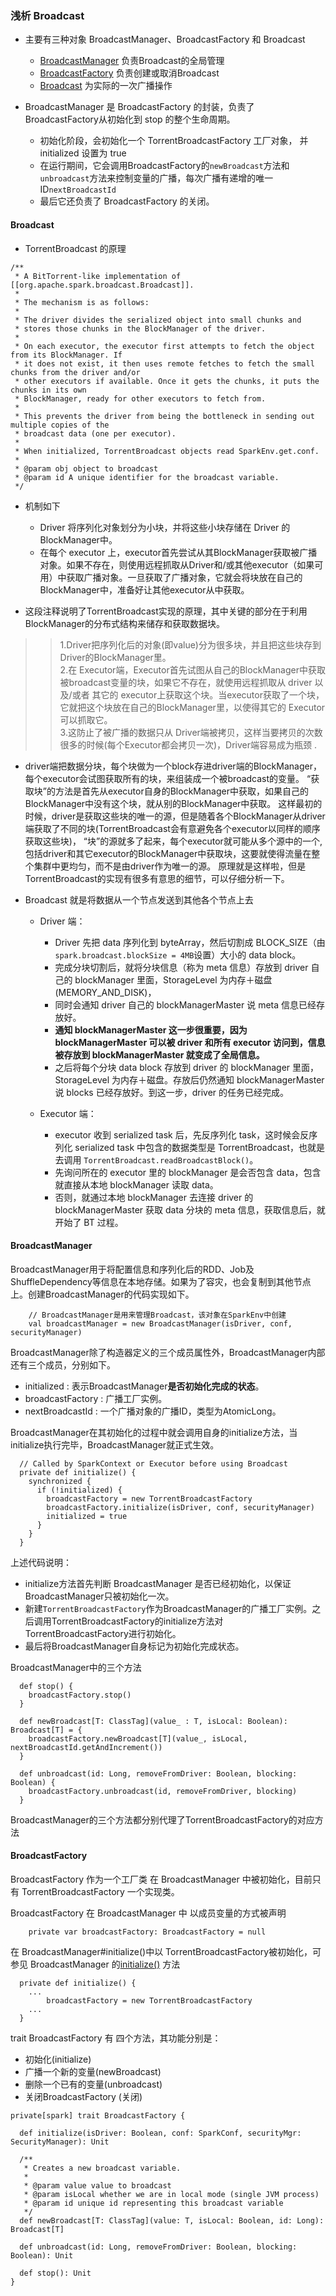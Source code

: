 ### 浅析 Broadcast

- 主要有三种对象 BroadcastManager、BroadcastFactory 和 Broadcast  
   - [BroadcastManager](#2) 负责Broadcast的全局管理
   - [BroadcastFactory](#3) 负责创建或取消Broadcast
   - [Broadcast](#1) 为实际的一次广播操作  
 
 
- BroadcastManager 是 BroadcastFactory 的封装，负责了BroadcastFactory从初始化到 stop 的整个生命周期。
   - 初始化阶段，会初始化一个 TorrentBroadcastFactory 工厂对象， 并initialized 设置为 true
   - 在运行期间，它会调用BroadcastFactory的```newBroadcast```方法和```unbroadcast```方法来控制变量的广播，每次广播有递增的唯一ID```nextBroadcastId```
   - 最后它还负责了 BroadcastFactory 的关闭。


####  <span id = "1"> Broadcast</span>
- TorrentBroadcast 的原理
```
/**
 * A BitTorrent-like implementation of [[org.apache.spark.broadcast.Broadcast]].
 *
 * The mechanism is as follows:
 *
 * The driver divides the serialized object into small chunks and
 * stores those chunks in the BlockManager of the driver.
 *
 * On each executor, the executor first attempts to fetch the object from its BlockManager. If
 * it does not exist, it then uses remote fetches to fetch the small chunks from the driver and/or
 * other executors if available. Once it gets the chunks, it puts the chunks in its own
 * BlockManager, ready for other executors to fetch from.
 *
 * This prevents the driver from being the bottleneck in sending out multiple copies of the
 * broadcast data (one per executor).
 *
 * When initialized, TorrentBroadcast objects read SparkEnv.get.conf.
 *
 * @param obj object to broadcast
 * @param id A unique identifier for the broadcast variable.
 */
```
- 机制如下
   - Driver 将序列化对象划分为小块，并将这些小块存储在 Driver 的BlockManager中。  
   - 在每个 executor 上，executor首先尝试从其BlockManager获取被广播对象。如果不存在，则使用远程抓取从Driver和/或其他executor（如果可用）中获取广播对象。一旦获取了广播对象，它就会将块放在自己的BlockManager中，准备好让其他executor从中获取。


- 这段注释说明了TorrentBroadcast实现的原理，其中关键的部分在于利用BlockManager的分布式结构来储存和获取数据块。  
>>  1.Driver把序列化后的对象(即value)分为很多块，并且把这些块存到Driver的BlockManager里。<br>
  2.在 Executor端，Executor首先试图从自己的BlockManager中获取被broadcast变量的块，如果它不存在，就使用远程抓取从 driver 以及/或者 其它的 
  executor上获取这个块。当executor获取了一个块，它就把这个块放在自己的BlockManager里，以使得其它的 Executor 可以抓取它。<br>
  3.这防止了被广播的数据只从 Driver端被拷贝，这样当要拷贝的次数很多的时候(每个Executor都会拷贝一次)，Driver端容易成为瓶颈 .

- driver端把数据分块，每个块做为一个block存进driver端的BlockManager，每个executor会试图获取所有的块，来组装成一个被broadcast的变量。
“获取块”的方法是首先从executor自身的BlockManager中获取，如果自己的BlockManager中没有这个块，就从别的BlockManager中获取。
这样最初的时候，driver是获取这些块的唯一的源，但是随着各个BlockManager从driver端获取了不同的块(TorrentBroadcast会有意避免各个executor以同样的顺序获取这些块)，
“块”的源就多了起来，每个executor就可能从多个源中的一个,包括driver和其它executor的BlockManager中获取块，这要就使得流量在整个集群中更均匀，而不是由driver作为唯一的源。
原理就是这样啦，但是TorrentBroadcast的实现有很多有意思的细节，可以仔细分析一下。



- Broadcast 就是将数据从一个节点发送到其他各个节点上去 [](http://ddrv.cn/a/247828)  
   - Driver 端：    
      - Driver 先把 data 序列化到 byteArray，然后切割成 BLOCK_SIZE（由 ```spark.broadcast.blockSize = 4MB```设置）大小的 data block。
      - 完成分块切割后，就将分块信息（称为 meta 信息）存放到 driver 自己的 blockManager 里面，StorageLevel 为内存＋磁盘(MEMORY_AND_DISK)，
      - 同时会通知 driver 自己的 blockManagerMaster 说 meta 信息已经存放好。
      - **通知 blockManagerMaster 这一步很重要，因为 blockManagerMaster 可以被 driver 和所有 executor 访问到，信息被存放到 blockManagerMaster 就变成了全局信息。** 
      - 之后将每个分块 data block 存放到 driver 的 blockManager 里面，StorageLevel 为内存＋磁盘。存放后仍然通知 blockManagerMaster 说 blocks 已经存放好。到这一步，driver 的任务已经完成。  

   - Executor 端：
      - executor 收到 serialized task 后，先反序列化 task，这时候会反序列化 serialized task 中包含的数据类型是 TorrentBroadcast，也就是去调用 ```TorrentBroadcast.readBroadcastBlock()```。
      - 先询问所在的 executor 里的 blockManager 是会否包含 data，包含就直接从本地 blockManager 读取 data。
      - 否则，就通过本地 blockManager 去连接 driver 的 blockManagerMaster 获取 data 分块的 meta 信息，获取信息后，就开始了 BT 过程。




####  <span id = "2"> BroadcastManager </span>
BroadcastManager用于将配置信息和序列化后的RDD、Job及ShuffleDependency等信息在本地存储。如果为了容灾，也会复制到其他节点上。创建BroadcastManager的代码实现如下。
~~~
    // BroadcastManager是用来管理Broadcast，该对象在SparkEnv中创建
    val broadcastManager = new BroadcastManager(isDriver, conf, securityManager)
~~~

BroadcastManager除了构造器定义的三个成员属性外，BroadcastManager内部还有三个成员，分别如下。
- initialized : 表示BroadcastManager**是否初始化完成的状态**。
- broadcastFactory : 广播工厂实例。
- nextBroadcastId : 一个广播对象的广播ID，类型为AtomicLong。

BroadcastManager在其初始化的过程中就会调用自身的initialize方法，当initialize执行完毕，BroadcastManager就正式生效。
```
  // Called by SparkContext or Executor before using Broadcast
  private def initialize() {
    synchronized {
      if (!initialized) {
        broadcastFactory = new TorrentBroadcastFactory
        broadcastFactory.initialize(isDriver, conf, securityManager)
        initialized = true
      }
    }
  }
```
上述代码说明：
- initialize方法首先判断 BroadcastManager 是否已经初始化，以保证BroadcastManager只被初始化一次。
- 新建```TorrentBroadcastFactory```作为BroadcastManager的广播工厂实例。之后调用TorrentBroadcastFactory的initialize方法对TorrentBroadcastFactory进行初始化。
- 最后将BroadcastManager自身标记为初始化完成状态。

BroadcastManager中的三个方法

```
  def stop() {
    broadcastFactory.stop()
  }

  def newBroadcast[T: ClassTag](value_ : T, isLocal: Boolean): Broadcast[T] = {
    broadcastFactory.newBroadcast[T](value_, isLocal, nextBroadcastId.getAndIncrement())
  }

  def unbroadcast(id: Long, removeFromDriver: Boolean, blocking: Boolean) {
    broadcastFactory.unbroadcast(id, removeFromDriver, blocking)
  }

```

BroadcastManager的三个方法都分别代理了TorrentBroadcastFactory的对应方法






####  <span id = "3">BroadcastFactory</span>

BroadcastFactory 作为一个工厂类 在 BroadcastManager 中被初始化，目前只有 TorrentBroadcastFactory 一个实现类。
 
BroadcastFactory 在 BroadcastManager 中 以成员变量的方式被声明
```
    private var broadcastFactory: BroadcastFactory = null
```
在 BroadcastManager#initialize()中以 TorrentBroadcastFactory被初始化，可参见 BroadcastManager 的[initialize()](#2) 方法
 
```
  private def initialize() {
    ...
        broadcastFactory = new TorrentBroadcastFactory
    ...
  }
```

trait BroadcastFactory 有 四个方法，其功能分别是：
- 初始化(initialize)
- 广播一个新的变量(newBroadcast)
- 删除一个已有的变量(unbroadcast) 
- 关闭BroadcastFactory (关闭)

```
private[spark] trait BroadcastFactory {

  def initialize(isDriver: Boolean, conf: SparkConf, securityMgr: SecurityManager): Unit

  /**
   * Creates a new broadcast variable.
   *
   * @param value value to broadcast
   * @param isLocal whether we are in local mode (single JVM process)
   * @param id unique id representing this broadcast variable
   */
  def newBroadcast[T: ClassTag](value: T, isLocal: Boolean, id: Long): Broadcast[T]

  def unbroadcast(id: Long, removeFromDriver: Boolean, blocking: Boolean): Unit

  def stop(): Unit
}

```
